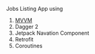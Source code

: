 Jobs Listing App using 

1. [MVVM](https://developer.android.com/jetpack/guide)
2. Dagger 2
3. Jetpack Navation Component
4. Retrofit
5. Coroutines

